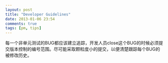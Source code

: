 ```yaml
---
layout: post
title: "Developer Guidelines"
date: 2013-01-06 23:54
comments: true
tags: [pm, tips]
---
```


每一个非单元测试的BUG都应该建立追踪，开发人员close这个BUG的时候必须提交版本控制的编号范围。尽可能采取颗粒度小的提交，以便清楚跟踪每个BUG的被修改历史。


